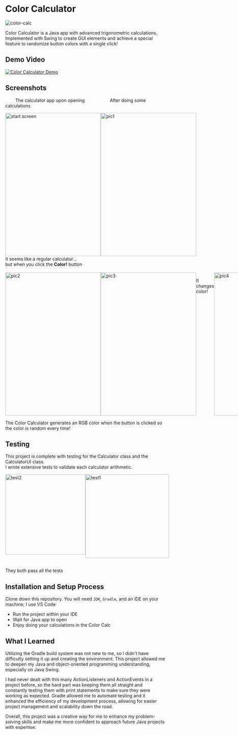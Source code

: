 # Color Calculator
![color-calc](https://github.com/user-attachments/assets/d45e5c10-781d-485d-9454-0cf98f139434)

Color Calculator is a Java app with advanced trigonometric calculations. Implemented with Swing to create GUI elements and achieve a special feature to randomize button colors with a single click!

## Demo Video
[![Color Calculator Demo](https://img.youtube.com/vi/RxMJaRIUn_M/0.jpg)](https://www.youtube.com/watch?v=RxMJaRIUn_M)

## Screenshots
&nbsp;&nbsp;&nbsp;&nbsp;&nbsp;&nbsp;&nbsp; The calculator app upon opening
&nbsp;&nbsp;&nbsp;&nbsp;&nbsp;&nbsp;&nbsp;&nbsp;&nbsp;&nbsp;&nbsp;&nbsp;&nbsp;&nbsp;&nbsp;&nbsp;&nbsp;&nbsp; After doing some calculations
<div style="display: flex; justify-content: space-between;">
<img width="300" height="450" alt="start screen" src="https://github.com/user-attachments/assets/db16e88b-fb56-4e58-8f87-4b3ba6cb8109">
<img width="300" height="450" alt="pic1" src="https://github.com/user-attachments/assets/f94d1d04-2e91-4bdd-8cf6-302b98d2e921">
</div>
It seems like a regular calculator...<br>
but when you click the <b>Color!</b> button  <br><br>

<div style="display: flex; justify-content: space-between;">
<img width="300" height="450" alt="pic2" src="https://github.com/user-attachments/assets/3630514d-a67c-4473-b19f-bd779b73c6a0">
<img width="300" height="450" alt="pic3" src="https://github.com/user-attachments/assets/2308c6ed-2796-46d0-b735-254e3bc68f77"> <br>
It changes color! <br>
<img width="300" height="450" alt="pic4" src="https://github.com/user-attachments/assets/427386ae-970a-4824-8b62-93b5d85f327e">
<img width="300" height="450" alt="Screenshot 2024-08-08 at 11 33 24 AM" src="https://github.com/user-attachments/assets/71044f33-0ac3-4244-91cb-432ad43b34a8">
</div>

The Color Calculator generates an RGB color when the button is clicked so the color is random every time!

## Testing
This project is complete with testing for the Calculator class and the CalculatorUI class.  
I wrote extensive tests to validate each calculator arithmetic.  


<div style="display: flex; justify-content: space-between;">
<img width="252" alt="test2" src="https://github.com/user-attachments/assets/fb4568d6-9507-4f47-ae5b-224dbf11cc28">
<img width="263" alt="test1" src="https://github.com/user-attachments/assets/45883d59-dbc4-4efc-947e-2c64f83a940c">
</div>  <br>

They both pass all the tests

## Installation and Setup Process
Clone down this repository. You will need `JDK`, `Gradle`, and an IDE on your machine; I use VS Code
- Run the project within your IDE
- Wait for Java app to open
- Enjoy doing your calculations in the Color Calc

## What I Learned
Utilizing the Gradle build system was not new to me, so I didn't have difficulty setting it up and creating the environment. This project allowed me to deepen my Java and object-oriented programming understanding, especially on Java Swing.  

  
I had never dealt with this many ActionListeners and ActionEvents in a project before, so the hard part was keeping them all straight and constantly testing them with print statements to make sure they were working as expected. Gradle allowed me to automate testing and it enhanced the efficiency of my development process, allowing for easier project management and scalability down the road.  

  
Overall, this project was a creative way for me to enhance my problem-solving skills and make me more confident to approach future Java projects with expertise.

